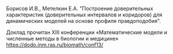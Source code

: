Борисов И.В., Метелкин Е.А. "Построение доверительных характеристик (доверительных интервалов и коридоров) для динамических моделей на основе профиля правдоподобия".

Доклад прочитан XIII конференции «Математические модели и численные методы в биологии и медицине» https://dodo.inm.ras.ru/biomath/conf13/
